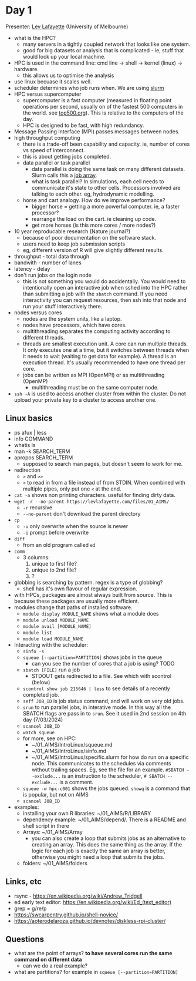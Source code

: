 Day 1
======

Presenter: [Lev Lafayette](https://github.com/levlafayette) (University of Melbourne)

- what is the HPC?
  - many servers in a tightly coupled network that looks like one system.
  - good for big datasets or analysis that is complicated - ie, stuff that would lock up your local machine.
- HPC is used in the command line: cmd line -> shell -> kernel (linux) -> hardware
  - this allows us to optimise the analysis
- use linux becuase it scales well.
- scheduler determines who job runs when. We are using [slurm](https://slurm.schedmd.com/quickstart.html)
- HPC versus supercomputer
  - supercomputer is a fast computer (measured in floating point operations per second, usually on of the fastest 500 computers in the world. see [top500.org](https://top500.org)). This is relative to the computers of the day.
  - HPC is designed to be fast, with high redundancy.
- Message Passing Interface (MPI) passes messages between nodes.
- high throughput computing
  - there is a trade-off been capability and capacity. ie, number of cores vs speed of interconnect.
  - this is about getting jobs completed.
  - data parallel or task parallel
    - data parallel is doing the same task on many different datasets. Slurm calls this a [job array](https://slurm.schedmd.com/job_array.html).
    - what is task parallel? In simulations, each cell needs to communicate it's state to other cells. Processors involved are talking to each other. eg, hydrodynamic modelling.
  - horse and cart analogy. How do we improve performance?
    - bigger horse = getting a more powerful computer. ie, a faster processor?
    - rearrange the load on the cart. ie cleaning up code.
    - get more horses (is this more cores / more nodes?)
- 10 year reproducable research (Nature journal?)
  - because of poor documentation on the software stack.
  - users need to keep job submission scripts
  - eg, different version of R will give slightly different results.
- throughput - total data through
- bandwith - number of lanes
- latency - delay 
- don't run jobs on the login node
  - this is not something you would do accidentally. You would need to intentionally open an interactive job when sshed into the HPC rather than submitting a job with the `sbatch` command. If you need interactivity you can request resources, then ssh into that node and run your stuff interactively there.
- nodes versus cores
  - nodes are the system units, like a laptop.
  - nodes have processors, which have cores.
  - multithreading separates the computing activity according to different threads.
  - threads are smallest execution unit. A core can run multiple threads. It only executes one at a time, but it switches between threads when it needs to wait (waiting to get data for example). A thread is an execution thread. It's usually recommended to have one thread per core.
  - jobs can be written as MPI (OpenMPI) or as multithreading (OpenMP)
    - multithreading must be on the same computer node.
- `ssh -A` is used to access another cluster from within the cluster. Do not upload your private key to a cluster to access another one.


Linux basics
------------

- ps afux | less
- info COMMAND 
- whatis ls
- man -k SEARCH_TERM
- apropos SEARCH_TERM
  - supposed to search man pages, but doesn't seem to work for me.
- redirection
  - `>` and `>>`
  - `<` to read in from a file instead of from STDIN. When combined with multiple pipes, only put one `<` at the end.
- `cat -a` shows non printing characters. useful for finding dirty data.
- `wget -r --no-parent https://levlafayette.com/files/01_AIMS/`
  - `-r` recursive
  - `--no-parent` don't download the parent directory
- `cp`
  - `-u` only overwrite when the source is newer
  - `-i` prompt before overwrite 
- `diff`
  - from an old program called `ed`
- `comm`
  - 3 columns:
    1. unique to first file?
    2. unique to 2nd file?
    3. ?
- globbing is searching by pattern. regex is a type of globbing?
  - shell has it's own flavour of regular expression.
- with HPCs, packages are almost always built from source. This is because these packages are usually more efficient.
- modules change that paths of installed software.
  - `module display MODULE_NAME` shows what a module does
  - `module unload MODULE_NAME`
  - `module avail [MODULE_NAME]`
  - `module list`
  - `module load MODULE_NAME`
- Interacting with the scheduler:
  - `sinfo -s`
  - `squeue [--partition=PARTITION]` shows jobs in the queue
    - can you see the number of cores that a job is using? TODO
  - `sbatch [FILE]` run a job
    - STDOUT gets redirected to a file. See which with scontrol (below)
  - `scontrol show job 215646 | less` to see details of a recently completed job.
  - `seff JOB_ID` is job status command, and will work on very old jobs.
  - `srun` to run parallel jobs, in interative mode. In this way all the SBATCH flags are pass in to `srun`. See it used in 2nd session on 4th day (7/03/2024)
  - `scancel JOB_ID`
  - `watch squeue`
  - for more, see on HPC: 
    - ~/01_AIMS/IntroLinux/squeue.md 
    - ~/01_AIMS/IntroLinux/sinfo.md
    - ~/01_AIMS/IntroLinux/specific.slurm for how do run on a specific node. This communicates to the schedules via comments without trailing spaces. Eg, see the file for an example. `#SBATCH --exclude...` is an instruction to the scheduler, `# SBATCH --exclude...` is a comment.
  - `squeue -w hpc-c001` shows the jobs queued. `showq` is a command that is popular, but not on AIMS
  - `scancel JOB_ID`
- examples:
  - installing your own R libraries: ~/01_AIMS/R/LIBRARY
  - dependency example: ~/01_AIMS/depend/. There is a README and shell script in there
  - Arrays: ~/01_AIMS/Array
    - you can also create a loop that submits jobs as an alternative to creating an array. This does the same thing as the array. If the logic for each job is exactly the same an array is better, otherwise you might need a loop that submits the jobs.
  - folders: ~/01_AIMS/folders 


Links, etc
----------
- rsync - https://en.wikipedia.org/wiki/Andrew_Tridgell
- ed early text editor: https://en.wikipedia.org/wiki/Ed_(text_editor)
- grep = g/re/p
- https://swcarpentry.github.io/shell-novice/
- https://aoterodelaroza.github.io/devnotes/diskless-rpi-cluster/

Questions
---------

- what are the point of arrays? **to have several cores run the same command on different data**
  - can we do a real example?
- what are partitions? for example in `squeue [--partition=PARTITION]`

